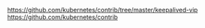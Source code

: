 

https://github.com/kubernetes/contrib/tree/master/keepalived-vip
https://github.com/kubernetes/contrib